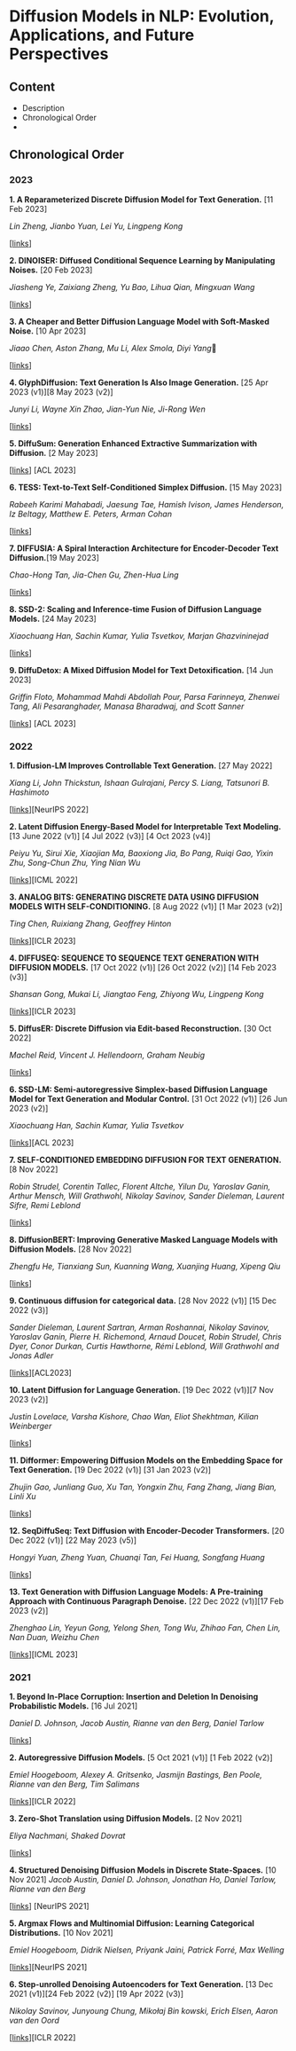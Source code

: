 # Diffusion Models in NLP: Evolution, Applications, and Future Perspectives

## Content

- Description
- Chronological Order
- 

## Chronological Order

### 2023

**1. A Reparameterized Discrete Diffusion Model for Text Generation.** [11 Feb 2023]

*Lin Zheng, Jianbo Yuan, Lei Yu, Lingpeng Kong*

[[links](https://arxiv.org/abs/2302.05737)]



**2. DINOISER: Diffused Conditional Sequence Learning by Manipulating Noises.** [20 Feb 2023]

*Jiasheng Ye, Zaixiang Zheng, Yu Bao, Lihua Qian, Mingxuan Wang*

[[links](https://arxiv.org/abs/2302.10025)]



**3. A Cheaper and Better Diffusion Language Model with Soft-Masked Noise.** [10 Apr 2023]

*Jiaao Chen, Aston Zhang, Mu Li, Alex Smola, Diyi Yang*

[[links](https://arxiv.org/abs/2304.04746)]



**4. GlyphDiffusion: Text Generation Is Also Image Generation.**  [25 Apr 2023 (v1)][8 May 2023 (v2)]

*Junyi Li, Wayne Xin Zhao, Jian-Yun Nie, Ji-Rong Wen*

[[links](https://arxiv.org/abs/2304.12519)]



**5. DiffuSum: Generation Enhanced Extractive Summarization with Diffusion.** [2 May 2023]

[[links](https://arxiv.org/abs/2305.01735)] [ACL 2023]



**6. TESS: Text-to-Text Self-Conditioned Simplex Diffusion.** [15 May 2023]

*Rabeeh Karimi Mahabadi, Jaesung Tae, Hamish Ivison, James Henderson, Iz Beltagy, Matthew E. Peters, Arman Cohan*

[[links](https://arxiv.org/abs/2305.08379)]



**7. DIFFUSIA: A Spiral Interaction Architecture for Encoder-Decoder Text Diffusion.**[19 May 2023]

*Chao-Hong Tan, Jia-Chen Gu, Zhen-Hua Ling*

[[links](https://arxiv.org/abs/2305.11517)]



**8. SSD-2: Scaling and Inference-time Fusion of Diffusion Language Models.** [24 May 2023]

*Xiaochuang Han, Sachin Kumar, Yulia Tsvetkov, Marjan Ghazvininejad*

[[links](https://arxiv.org/abs/2305.14771)]



**9. DiffuDetox: A Mixed Diffusion Model for Text Detoxification.** [14 Jun 2023]

*Griffin Floto, Mohammad Mahdi Abdollah Pour, Parsa Farinneya, Zhenwei Tang, Ali Pesaranghader, Manasa Bharadwaj, and Scott Sanner*

[[links](https://arxiv.org/abs/2306.08505)] [ACL 2023]





### 2022

**1. Diffusion-LM Improves Controllable Text Generation.** [27 May 2022]

*Xiang Li, John Thickstun, Ishaan Gulrajani, Percy S. Liang, Tatsunori B. Hashimoto*

[[links](https://proceedings.neurips.cc/paper_files/paper/2022/hash/1be5bc25d50895ee656b8c2d9eb89d6a-Abstract-Conference.html)][NeurIPS 2022]



**2. Latent Diffusion Energy-Based Model for Interpretable Text Modeling.** [13 June 2022 (v1)] [4 Jul 2022 (v3)] [4 Oct 2023 (v4)]

*Peiyu Yu, Sirui Xie, Xiaojian Ma, Baoxiong Jia, Bo Pang, Ruiqi Gao, Yixin Zhu, Song-Chun Zhu, Ying Nian Wu*

[[links](https://arxiv.org/abs/2206.05895)][ICML 2022]



**3. ANALOG BITS: GENERATING DISCRETE DATA USING DIFFUSION MODELS WITH SELF-CONDITIONING.** [8 Aug 2022 (v1)] [1 Mar 2023 (v2)]

*Ting Chen, Ruixiang Zhang, Geoffrey Hinton*

[[links](https://arxiv.org/abs/2208.04202)][ICLR 2023]



**4. DIFFUSEQ: SEQUENCE TO SEQUENCE TEXT GENERATION WITH DIFFUSION MODELS.** [17 Oct 2022 (v1)] [26 Oct 2022 (v2)] [14 Feb 2023 (v3)]

*Shansan Gong, Mukai Li, Jiangtao Feng, Zhiyong Wu, Lingpeng Kong*

[[links](https://arxiv.org/abs/2210.08933)][ICLR 2023]



**5. DiffusER: Discrete Diffusion via Edit-based Reconstruction.**  [30 Oct 2022]

*Machel Reid, Vincent J. Hellendoorn, Graham Neubig*

[[links](https://arxiv.org/abs/2210.16886)]



**6. SSD-LM: Semi-autoregressive Simplex-based Diffusion Language Model for Text Generation and Modular Control.** [31 Oct 2022 (v1)] [26 Jun 2023 (v2)]

*Xiaochuang Han, Sachin Kumar, Yulia Tsvetkov*

[[links](https://arxiv.org/abs/2210.17432)][ACL 2023]



**7. SELF-CONDITIONED EMBEDDING DIFFUSION FOR TEXT GENERATION.**  [8 Nov 2022]

*Robin Strudel, Corentin Tallec, Florent Altche, Yilun Du, Yaroslav Ganin, Arthur Mensch, Will Grathwohl, Nikolay Savinov, Sander Dieleman, Laurent Sifre, Remi Leblond*

[[links](https://arxiv.org/abs/2211.04236)]



**8. DiffusionBERT: Improving Generative Masked Language Models with Diffusion Models.**  [28 Nov 2022]

*Zhengfu He, Tianxiang Sun, Kuanning Wang, Xuanjing Huang, Xipeng Qiu*

[[links](https://arxiv.org/abs/2211.15029)]



**9. Continuous diffusion for categorical data.** [28 Nov 2022 (v1)] [15 Dec 2022 (v3)]

*Sander Dieleman, Laurent Sartran, Arman Roshannai, Nikolay Savinov, Yaroslav Ganin, Pierre H. Richemond, Arnaud Doucet, Robin Strudel, Chris Dyer, Conor Durkan, Curtis Hawthorne, Rémi Leblond, Will Grathwohl and Jonas Adler*

[[links](https://arxiv.org/abs/2211.15089)][ACL2023]



**10. Latent Diffusion for Language Generation.** [19 Dec 2022 (v1)][7 Nov 2023 (v2)]

*Justin Lovelace, Varsha Kishore, Chao Wan, Eliot Shekhtman, Kilian Weinberger*

[[links](https://arxiv.org/abs/2212.09462)]



**11. Difformer: Empowering Diffusion Models on the Embedding Space for Text Generation.** [19 Dec 2022 (v1)] [31 Jan 2023 (v2)]

*Zhujin Gao, Junliang Guo, Xu Tan, Yongxin Zhu, Fang Zhang, Jiang Bian, Linli Xu*

[[links](https://arxiv.org/abs/2212.09412)]



**12. SeqDiffuSeq: Text Diffusion with Encoder-Decoder Transformers.** [20 Dec 2022 (v1)] [22 May 2023 (v5)]

*Hongyi Yuan, Zheng Yuan, Chuanqi Tan, Fei Huang, Songfang Huang*

[[links](https://arxiv.org/abs/2212.10325)]



**13. Text Generation with Diffusion Language Models: A Pre-training Approach with Continuous Paragraph Denoise.** [22 Dec 2022 (v1)][17 Feb 2023 (v2)]

*Zhenghao Lin, Yeyun Gong, Yelong Shen, Tong Wu, Zhihao Fan, Chen Lin, Nan Duan, Weizhu Chen*

[[links](https://arxiv.org/abs/2212.11685)][ICML 2023]





### 2021

**1. Beyond In-Place Corruption: Insertion and Deletion In Denoising Probabilistic Models.** [16 Jul 2021]

*Daniel D. Johnson, Jacob Austin, Rianne van den Berg, Daniel Tarlow*

[[links](https://arxiv.org/abs/2107.07675)]



**2. Autoregressive Diffusion Models.** [5 Oct 2021 (v1)] [1 Feb 2022 (v2)]

*Emiel Hoogeboom, Alexey A. Gritsenko, Jasmijn Bastings, Ben Poole, Rianne van den Berg, Tim Salimans*

[[links](https://openreview.net/pdf?id=Lm8T39vLDTE)][ICLR 2022]



**3. Zero-Shot Translation using Diffusion Models.** [2 Nov 2021]

*Eliya Nachmani, Shaked Dovrat*

[[links](https://arxiv.org/abs/2111.01471)]



**4. Structured Denoising Diffusion Models in Discrete State-Spaces.**  [10 Nov 2021]
*Jacob Austin, Daniel D. Johnson, Jonathan Ho, Daniel Tarlow, Rianne van den Berg*

[[links](https://proceedings.neurips.cc/paper/2021/hash/958c530554f78bcd8e97125b70e6973d-Abstract.html)] [NeurIPS 2021]



**5. Argmax Flows and Multinomial Diffusion: Learning Categorical Distributions.** [10 Nov 2021]

*Emiel Hoogeboom, Didrik Nielsen, Priyank Jaini, Patrick Forré, Max Welling*

[[links](https://openreview.net/forum?id=6nbpPqUCIi7)][NeurIPS 2021]



**6. Step-unrolled Denoising Autoencoders for Text Generation.** [13 Dec 2021 (v1)][24 Feb 2022 (v2)] [19 Apr 2022 (v3)]

*Nikolay Savinov, Junyoung Chung, Mikołaj Bin ́kowski, Erich Elsen, Aaron van den Oord*

[[links](https://arxiv.org/pdf/2112.06749.pdf)][ICLR 2022]



